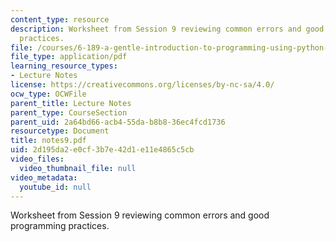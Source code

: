 ```yaml
---
content_type: resource
description: Worksheet from Session 9 reviewing common errors and good programming
  practices.
file: /courses/6-189-a-gentle-introduction-to-programming-using-python-january-iap-2008/2d195da2e0cf3b7e42d1e11e4865c5cb_notes9.pdf
file_type: application/pdf
learning_resource_types:
- Lecture Notes
license: https://creativecommons.org/licenses/by-nc-sa/4.0/
ocw_type: OCWFile
parent_title: Lecture Notes
parent_type: CourseSection
parent_uid: 2a64bd66-acb4-55da-b8b8-36ec4fcd1736
resourcetype: Document
title: notes9.pdf
uid: 2d195da2-e0cf-3b7e-42d1-e11e4865c5cb
video_files:
  video_thumbnail_file: null
video_metadata:
  youtube_id: null
---
```

Worksheet from Session 9 reviewing common errors and good programming practices.